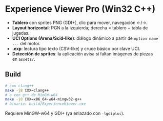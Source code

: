 
# Experience Viewer Pro (Win32 C++)
- **Tablero** con sprites PNG (GDI+), clic para mover, navegación ←/→.
- **Layout horizontal**: PGN a la izquierda; derecha = tablero + tabla de jugadas.
- **UCI Options (Arena/Scid-like)**: diálogo dinámico a partir de `option name ...` del motor.
- **.exp**: lectura tipo texto (CSV-like) y cruce básico por clave UCI.
- **Detección de sprites**: la aplicación avisa si faltan imágenes de piezas en `assets/`.

## Build
```bash
# con clang++
make -j8 CXX=clang++
# o con g++ de MinGW-w64
make -j8 CXX=x86_64-w64-mingw32-g++
# binario: build/ExperienceViewer.exe
```
Requiere MinGW-w64 y GDI+ (ya enlazado con `-lgdiplus`).
